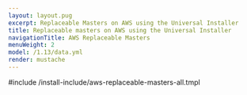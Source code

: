 ```yaml
---
layout: layout.pug
excerpt: Replaceable Masters on AWS using the Universal Installer
title: Replaceable masters on AWS using the Universal Installer
navigationTitle: AWS Replaceable Masters
menuWeight: 2
model: /1.13/data.yml
render: mustache
---
```


#include /install-include/aws-replaceable-masters-all.tmpl
